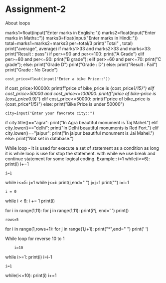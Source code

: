 # Assignment-2
About loops
 
 
 marks1=float(input("Enter marks in English::"))
marks2=float(input("Enter marks in Maths::"))
marks3=float(input("Enter marks in Hindi::"))
total=marks1+marks2+marks3
per=total/3
print("Total" , total)
print("average",  average)
if marks1>33 and marks2>33 and marks>33:
    print("Result  : pass")
    if per>=90 and per<=100:
        print("A Grade")
    elif per>=80 and per<=90:
            print("B grade");
        elif per>=60 and per<=70:
            print("C grade");
            else:
                print("Grade D")
                        print("Grade : D")
else:
    print("Result  : Fail")
    print("Grade   : No Grade")
    
    
    
    cost_price=float(input("Enter a bike Price::"))
if cost_price>100000:
 print(f"price of bike_price is {cost_price*1/15}")
elif cost_price>50000 and cost_price<=100000:
 print(f"price of bike-price is {cost_price*0.9}")
elif cost_price<=50000:
 print(f"price of bike_price is {cost_price*1/5}")
else:
    print("Bike Price is under 50000")
    
    
    
    
    city=input("Enter your favorate city::")
if city.title()=="agra":
 print("In Agra beautiful monument is Taj Mahel.")
elif city.lower()=="delhi":
 print("In Delhi beautiful monuments  is Red Fort.")
elif city.lower()=="jaipur":
 print("In jaipur beautiful monument is Jai Mahel.")
else:
 print("Not set in database.")
 
 
 While loop - It is used for execute a set of statement as a condition as long it is while loop is use for stop the  statement. with while we use break and continue statement for some logical coding.
Example::
i=1
while(i<=6):
    print(i)
    i+=1
    
    
    
    
    
    i=1
while i<=5:
    j=1
    while j<=i:
        print(j,end=" ")
        j=j+1
    print("")
    i=i+1
    
    
    
    
    i = 0
 while i < 6:
  i += 1
  print(i)
  
  
  for i in range(1,11):
  for j in range(1,11):
    print(i*j, end=' ')
    print()
    
    
    
    rows=5
for i in range(1,rows+1):
    for j in range(1,i+1):
        print("*",end=" ")
        print(' ')
        
        
 While loop for reverse 10 to 1
        
        i=10
while i>=1:
    print(i)
    i=i-1
    
    i=1
while(i<=10):
    print(i)
    i+=1
